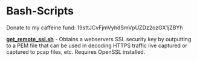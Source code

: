 # Bash-Scripts

Donate to my caffeine fund: 19sttJCvFjmVyhdSmVpUZDz2ozGX1jZBYh

<u><b>get_remote_ssl.sh</b></u> - Obtains a webservers SSL security key by outputting to a PEM file that can be used in decoding HTTPS traffic live captured or captured to pcap files, etc.  Requires OpenSSL installed.<br>
